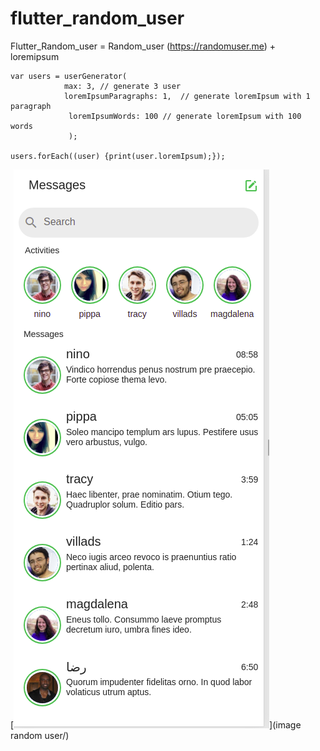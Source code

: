 # flutter_random_user

Flutter_Random_user = Random_user (https://randomuser.me) + loremipsum 

    var users = userGenerator(
    		    max: 3, // generate 3 user 
    		    loremIpsumParagraphs: 1,  // generate loremIpsum with 1 paragraph
    		     loremIpsumWords: 100 // generate loremIpsum with 100 words
    		     );
    
    users.forEach((user) {print(user.loremIpsum);});




[<img src="https://github.com/babakoto/flutter_random_user/blob/main/random.png">](image random user/)
